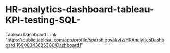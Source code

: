 # HR-analytics-dashboard-tableau-KPI-testing-SQL-
Tableau Dashboard Link: "https://public.tableau.com/app/profile/sparsh.goyal/viz/HRAnalyticsDashboard_16900343635380/Dashboard1"
